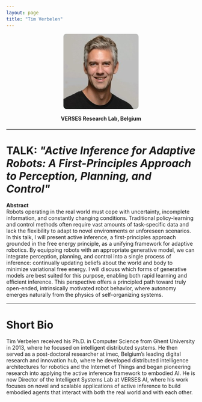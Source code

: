 ```yaml
---
layout: page
title: "Tim Verbelen"
---
```


<div style="text-align:center; margin-bottom:20px;">
  <img src="/assets/img/Tim_Verbelen.jpeg" alt="Tim Verbelen" style="max-width:220px; border-radius:8px;">
  <p><strong>VERSES Research Lab, Belgium</strong></p>
</div>

---

# TALK: *"Active Inference for Adaptive Robots: A First-Principles Approach to Perception, Planning, and Control"*

**Abstract**  
Robots operating in the real world must cope with uncertainty, incomplete information, and constantly changing conditions. Traditional policy-learning and control methods often require vast amounts of task-specific data and lack the flexibility to adapt to novel environments or unforeseen scenarios. In this talk, I will present active inference, a first-principles approach grounded in the free energy principle, as a unifying framework for adaptive robotics. By equipping robots with an appropriate generative model, we can integrate perception, planning, and control into a single process of inference: continually updating beliefs about the world and body to minimize variational free energy. I will discuss which forms of generative models are best suited for this purpose, enabling both rapid learning and efficient inference. This perspective offers a principled path toward truly open-ended, intrinsically motivated robot behavior, where autonomy emerges naturally from the physics of self-organizing systems.

---

# Short Bio

Tim Verbelen received his Ph.D. in Computer Science from Ghent University in 2013, where he focused on intelligent distributed systems. He then served as a post-doctoral researcher at imec, Belgium’s leading digital research and innovation hub, where he developed distributed intelligence architectures for robotics and the Internet of Things and began pioneering research into applying the active inference framework to embodied AI. He is now Director of the Intelligent Systems Lab at VERSES AI, where his work focuses on novel and scalable applications of active inference to build embodied agents that interact with both the real world and with each other.
